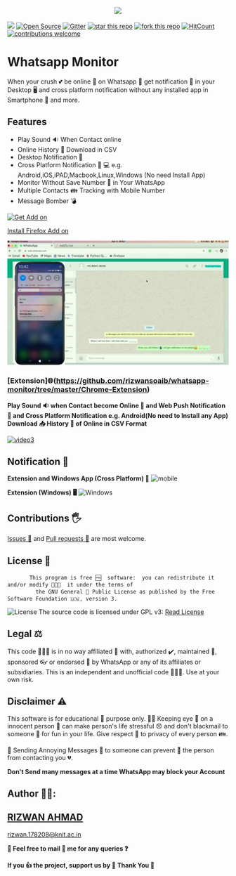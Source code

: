 <p align="center">


<img src="https://user-images.githubusercontent.com/29729380/78868276-3ef64f00-7a60-11ea-8231-9cf08908cdf6.png" >

 [![](https://img.shields.io/badge/Firefox%20Extension-WhatsApp%20Online%20Monitor-green)](https://addons.mozilla.org/en-US/firefox/addon/whatsapp-online-monitor/)
     [![Open Source](https://badges.frapsoft.com/os/v1/open-source.svg?v=103)](https://opensource.org/)
              [![Gitter](https://badges.gitter.im/whatsapp-monitor/Chat.svg)](https://gitter.im/whatsapp-monitor/Chat?utm_source=badge&utm_medium=badge&utm_campaign=pr-badge)
[![star this repo](http://githubbadges.com/star.svg?user=rizwansoaib&repo=whatsapp-monitor)](https://github.com/rizwansoaib/whatsapp-monitor)
[![fork this repo](http://githubbadges.com/fork.svg?user=rizwansoaib&repo=whatsapp-monitor)](http://github.com/rizwansoaib/whatsapp-monitor/fork)
[![HitCount](http://hits.dwyl.io/rizwansoaib/whatsapp-monitor.svg)](http://hits.dwyl.io/rizwansoaib/whatsapp-monitor)
[![contributions welcome](https://img.shields.io/badge/contributions-welcome-brightgreen.svg?style=flat)](https://github.com/dwyl/esta/issues)

  
</p>




# Whatsapp Monitor

When your crush 💕 be online 🤳 on Whatsapp 👀  get notification 🔔 in your Desktop 🖥️ and  cross platform notification without any installed app in Smartphone 📱 and more.

## Features
 <ul>
 <li>Play Sound 🔉 When Contact online</li>
 <li>Online History 📜 Download in CSV</li>
  <li>Desktop Notification 🔔</li>
 <li>Cross Platform Notification 📲 💻  e.g. Android,iOS,iPAD,Macbook,Linux,Windows (No need Install App)</li>
 <li>Monitor Without Save Number 🔢 in Your WhatsApp</li>
  <li>Multiple Contacts 👪 Tracking with Mobile Number</li>
 <li>Message Bomber 💣</li>
 </ul>

  [![Get Add on](https://user-images.githubusercontent.com/29729380/78387807-8cf0fa00-75fd-11ea-9ef4-b49550b192ca.png)
](https://addons.mozilla.org/en-US/firefox/addon/whatsapp-online-monitor/) 

[Install Firefox Add on](https://addons.mozilla.org/en-US/firefox/addon/whatsapp-online-monitor/)

![](DeployAWS/noti.gif)

### [Extension]🌐(https://github.com/rizwansoaib/whatsapp-monitor/tree/master/Chrome-Extension) 

**Play Sound 🔉 when Contact become Online 🤳  and Web  Push Notification 📳 and  Cross Platform Notification e.g. Android(No need to Install any App)  Download 📥 History 📜  of Online in CSV Format**


  [![video3](https://user-images.githubusercontent.com/29729380/75627593-7ff47b80-5bf7-11ea-9f20-4ed6b81d4d1d.png)
](https://youtu.be/5xlrjh3poqs)


 

## Notification 🔕
 
   **Extension and Windows App (Cross Platform) 📳** 
   ![mobile](https://user-images.githubusercontent.com/29729380/74177733-5384b980-4c60-11ea-8b86-a40267588194.png)
  
   **Extension (Windows) 🖥️**
   ![Windows](https://user-images.githubusercontent.com/29729380/74180771-115e7680-4c66-11ea-9939-b9eca7e4b646.png)
  
   
## Contributions 🖐️ 
<a href="https://github.com/rizwansoaib/whatsapp-monitor/issues"> Issues 🙋</a>
and <a href ="https://github.com/rizwansoaib/whatsapp-monitor/pulls"> Pull
requests 📃</a> are most welcome.
   
   
## License 🧾 

    
              
           This program is free 🆓  software:  you can redistribute it and/or modify 👨🏻‍💻  it under the terms of 
             the GNU General 📢 Public License as published by the Free Software Foundation 🇺🇳, version 3.

![License](https://user-images.githubusercontent.com/29729380/83224186-69c86e00-a19a-11ea-9783-37969dbf78b7.png)
The source code is licensed under GPL v3: [Read License](/LICENSE)

## Legal ⚖️
   This code 👨🏻‍💻  is in no way affiliated 🔗 with, authorized ✔️, maintained 🔀, sponsored 👓  or endorsed 👊 by WhatsApp or any of its affiliates or subsidiaries. This is an independent and unofficial code 🧑🏻‍💻. Use at your own risk.
   
## Disclaimer ⚠️ 
  This software is for educational 🏫 purpose only. 🕵️‍♂️ Keeping eye 👀 on a innocent person 🙇 can make person's life stressful 😞 and don't blackmail to someone 📴 for fun in your life. Give respect 🙏 to privacy of every person 👪.
  
 📨 Sending Annoying Messages 💋 to someone can prevent 📴 the person from contacting you 💔.
 
  **Don't Send many messages at a time WhatsApp may block your Account**

   

## Author 🧑‍💻:
## <a href="https://www.linkedin.com/in/rizwansoaib/">RIZWAN AHMAD</a>
rizwan.178208@knit.ac.in

**🤳  Feel free to mail 📨 me for any queries ❓**


**If you 👍  the project, support us by 🌟 Thank You 🙏**

